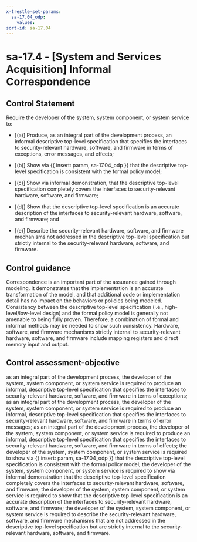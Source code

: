 ```yaml
---
x-trestle-set-params:
  sa-17.04_odp:
    values:
sort-id: sa-17.04
---
```


# sa-17.4 - \[System and Services Acquisition\] Informal Correspondence

## Control Statement

Require the developer of the system, system component, or system service to:

- \[(a)\] Produce, as an integral part of the development process, an informal descriptive top-level specification that specifies the interfaces to security-relevant hardware, software, and firmware in terms of exceptions, error messages, and effects;

- \[(b)\] Show via {{ insert: param, sa-17.04_odp }} that the descriptive top-level specification is consistent with the formal policy model;

- \[(c)\] Show via informal demonstration, that the descriptive top-level specification completely covers the interfaces to security-relevant hardware, software, and firmware;

- \[(d)\] Show that the descriptive top-level specification is an accurate description of the interfaces to security-relevant hardware, software, and firmware; and

- \[(e)\] Describe the security-relevant hardware, software, and firmware mechanisms not addressed in the descriptive top-level specification but strictly internal to the security-relevant hardware, software, and firmware.

## Control guidance

Correspondence is an important part of the assurance gained through modeling. It demonstrates that the implementation is an accurate transformation of the model, and that additional code or implementation detail has no impact on the behaviors or policies being modeled. Consistency between the descriptive top-level specification (i.e., high-level/low-level design) and the formal policy model is generally not amenable to being fully proven. Therefore, a combination of formal and informal methods may be needed to show such consistency. Hardware, software, and firmware mechanisms strictly internal to security-relevant hardware, software, and firmware include mapping registers and direct memory input and output.

## Control assessment-objective

as an integral part of the development process, the developer of the system, system component, or system service is required to produce an informal, descriptive top-level specification that specifies the interfaces to security-relevant hardware, software, and firmware in terms of exceptions;
as an integral part of the development process, the developer of the system, system component, or system service is required to produce an informal, descriptive top-level specification that specifies the interfaces to security-relevant hardware, software, and firmware in terms of error messages;
as an integral part of the development process, the developer of the system, system component, or system service is required to produce an informal, descriptive top-level specification that specifies the interfaces to security-relevant hardware, software, and firmware in terms of effects;
the developer of the system, system component, or system service is required to show via {{ insert: param, sa-17.04_odp }} that the descriptive top-level specification is consistent with the formal policy model;
the developer of the system, system component, or system service is required to show via informal demonstration that the descriptive top-level specification completely covers the interfaces to security-relevant hardware, software, and firmware;
the developer of the system, system component, or system service is required to show that the descriptive top-level specification is an accurate description of the interfaces to security-relevant hardware, software, and firmware;
the developer of the system, system component, or system service is required to describe the security-relevant hardware, software, and firmware mechanisms that are not addressed in the descriptive top-level specification but are strictly internal to the security-relevant hardware, software, and firmware.
